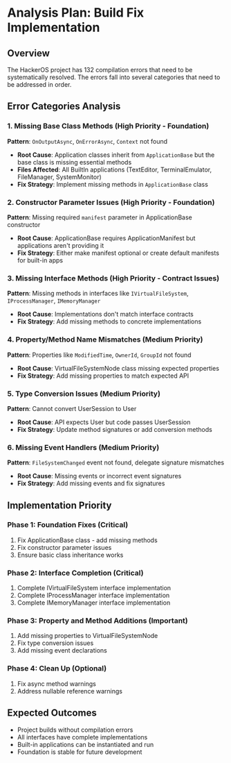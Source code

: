 # Analysis Plan: Build Fix Implementation

## Overview
The HackerOS project has 132 compilation errors that need to be systematically resolved. The errors fall into several categories that need to be addressed in order.

## Error Categories Analysis

### 1. Missing Base Class Methods (High Priority - Foundation)
**Pattern**: `OnOutputAsync`, `OnErrorAsync`, `Context` not found
- **Root Cause**: Application classes inherit from `ApplicationBase` but the base class is missing essential methods
- **Files Affected**: All BuiltIn applications (TextEditor, TerminalEmulator, FileManager, SystemMonitor)
- **Fix Strategy**: Implement missing methods in `ApplicationBase` class

### 2. Constructor Parameter Issues (High Priority - Foundation)
**Pattern**: Missing required `manifest` parameter in ApplicationBase constructor
- **Root Cause**: ApplicationBase requires ApplicationManifest but applications aren't providing it
- **Fix Strategy**: Either make manifest optional or create default manifests for built-in apps

### 3. Missing Interface Methods (High Priority - Contract Issues)
**Pattern**: Missing methods in interfaces like `IVirtualFileSystem`, `IProcessManager`, `IMemoryManager`
- **Root Cause**: Implementations don't match interface contracts
- **Fix Strategy**: Add missing methods to concrete implementations

### 4. Property/Method Name Mismatches (Medium Priority)
**Pattern**: Properties like `ModifiedTime`, `OwnerId`, `GroupId` not found
- **Root Cause**: VirtualFileSystemNode class missing expected properties
- **Fix Strategy**: Add missing properties to match expected API

### 5. Type Conversion Issues (Medium Priority)
**Pattern**: Cannot convert UserSession to User
- **Root Cause**: API expects User but code passes UserSession
- **Fix Strategy**: Update method signatures or add conversion methods

### 6. Missing Event Handlers (Medium Priority)
**Pattern**: `FileSystemChanged` event not found, delegate signature mismatches
- **Root Cause**: Missing events or incorrect event signatures
- **Fix Strategy**: Add missing events and fix signatures

## Implementation Priority

### Phase 1: Foundation Fixes (Critical)
1. Fix ApplicationBase class - add missing methods
2. Fix constructor parameter issues
3. Ensure basic class inheritance works

### Phase 2: Interface Completion (Critical)
1. Complete IVirtualFileSystem interface implementation
2. Complete IProcessManager interface implementation  
3. Complete IMemoryManager interface implementation

### Phase 3: Property and Method Additions (Important)
1. Add missing properties to VirtualFileSystemNode
2. Fix type conversion issues
3. Add missing event declarations

### Phase 4: Clean Up (Optional)
1. Fix async method warnings
2. Address nullable reference warnings

## Expected Outcomes
- Project builds without compilation errors
- All interfaces have complete implementations
- Built-in applications can be instantiated and run
- Foundation is stable for future development
